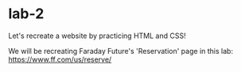 # lab-2
Let's recreate a website by practicing HTML and CSS!

We will be recreating Faraday Future's 'Reservation' page in this lab: https://www.ff.com/us/reserve/